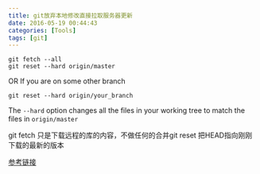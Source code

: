 ```yaml
---
title: git放弃本地修改直接拉取服务器更新
date: 2016-05-19 00:44:43
categories: [Tools]
tags: [git]
---
```


``` git
git fetch --all
git reset --hard origin/master
```

OR If you are on some other branch

  <!--more-->

``` git
git reset --hard origin/your_branch
```

The `--hard` option changes all the files in your working tree to match the files in `origin/master`

git fetch 只是下载远程的库的内容，不做任何的合并git reset
把HEAD指向刚刚下载的最新的版本


[参考链接](http://stackoverflow.com/questions/1125968/force-git-to-overwrite-local-files-on-pull)